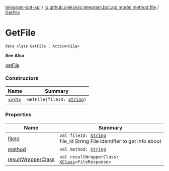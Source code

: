 [telegram-bot-api](../../index.md) / [io.github.oleksivio.telegram.bot.api.model.method.file](../index.md) / [GetFile](./index.md)

# GetFile

`data class GetFile : Action<`[`File`](../../io.github.oleksivio.telegram.bot.api.model.objects.std.files/-file/index.md)`>`

**See Also**

[getFile](#)

### Constructors

| Name | Summary |
|---|---|
| [&lt;init&gt;](-init-.md) | `GetFile(fileId: `[`String`](https://kotlinlang.org/api/latest/jvm/stdlib/kotlin/-string/index.html)`)` |

### Properties

| Name | Summary |
|---|---|
| [fileId](file-id.md) | `val fileId: `[`String`](https://kotlinlang.org/api/latest/jvm/stdlib/kotlin/-string/index.html)<br>file_id String  File identifier to get info about |
| [method](method.md) | `val method: `[`String`](https://kotlinlang.org/api/latest/jvm/stdlib/kotlin/-string/index.html) |
| [resultWrapperClass](result-wrapper-class.md) | `val resultWrapperClass: `[`KClass`](https://kotlinlang.org/api/latest/jvm/stdlib/kotlin.reflect/-k-class/index.html)`<FileResponse>` |
